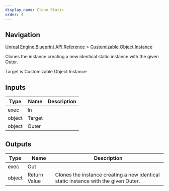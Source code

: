 ```yaml
---
display_name: Clone Static
order: 4
---
```

## Navigation

[Unreal Engine Blueprint API Reference](https://dev.epicgames.com/documentation/en-us/unreal-engine/BlueprintAPI) > [Customizable Object Instance](https://dev.epicgames.com/documentation/en-us/unreal-engine/BlueprintAPI/CustomizableObjectInstance)

Clones the instance creating a new identical static instance with the given Outer.

Target is Customizable Object Instance

## Inputs

| Type | Name | Description |
| --- | --- | --- |
| exec | In |  |
| object | Target |  |
| object | Outer |  |

## Outputs

| Type | Name | Description |
| --- | --- | --- |
| exec | Out |  |
| object | Return Value | Clones the instance creating a new identical static instance with the given Outer. |
